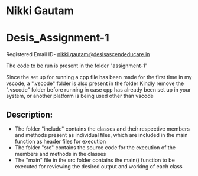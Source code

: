 # Nikki Gautam
# Desis_Assignment-1
Registered Email ID- nikki.gautam@desisascendeducare.in

The code to be run is present in the folder "assignment-1"

Since the set up for running a cpp file has been made for the first time in my vscode, a ".vscode" folder is also present in the folder
Kindly remove the ".vscode" folder before running in case cpp has already been set up in your system, or another platform is being used other than vscode 

## Description:
- The folder "include" contains the classes and their respective members and methods present as individual files, which are included in the main function as header files for execution
- The folder "src" contains the source code for the execution of the members and methods in the classes
- The "main" file in the src folder contains the main() function to be executed for reviewing the desired output and working of each class 
